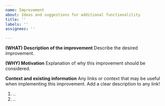 ```yaml
---
name: Improvement
about: Ideas and suggestions for additional functionalitity
title: ''
labels: ''
assignees: ''

---
```


**(WHAT) Description of the improvement**
Describe the desired improvement. 

**(WHY) Motivation**
Explanation of why this improvement should be considered.

**Context and existing information**
Any links or context that may be useful when implementing this improvement. Add a clear description to any link!

1. ..
2. ..
